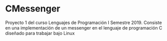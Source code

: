 # CMessenger
Proyecto 1 del curso Lenguajes de Programación I Semestre 2019. Consiste en una implementación de un messenger en el lenguaje de programación C diseñado para trabajar bajo Linux

